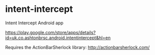 intent-intercept
================

Intent Intercept Android app

https://play.google.com/store/apps/details?id=uk.co.ashtonbrsc.android.intentintercept&hl=en

Requires the ActionBarSherlock library: http://actionbarsherlock.com/
